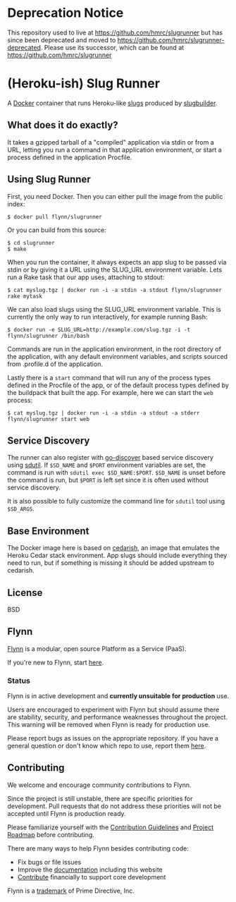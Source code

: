 # Deprecation Notice
This repository used to live at https://github.com/hmrc/slugrunner but has since been deprecated and moved to https://github.com/hmrc/slugrunner-deprecated. Please use its successor, which can be found at https://github.com/hmrc/slugrunner

# (Heroku-ish) Slug Runner
A [Docker](http://docker.io) container that runs Heroku-like [slugs](https://devcenter.heroku.com/articles/slug-compiler) produced by [slugbuilder](https://github.com/flynn/slugbuilder).

## What does it do exactly?

It takes a gzipped tarball of a "compiled" application via stdin or from a URL, letting you run a command in that application environment, or start a process defined in the application Procfile.

## Using Slug Runner

First, you need Docker. Then you can either pull the image from the public index:

	$ docker pull flynn/slugrunner

Or you can build from this source:

	$ cd slugrunner
	$ make

When you run the container, it always expects an app slug to be passed via stdin or by giving it a URL using the SLUG_URL environment variable. Lets run a Rake task that our app uses, attaching to stdout:

	$ cat myslug.tgz | docker run -i -a stdin -a stdout flynn/slugrunner rake mytask

We can also load slugs using the SLUG_URL environment variable. This is currently the only way to run interactively, for example running Bash:

	$ docker run -e SLUG_URL=http://example.com/slug.tgz -i -t flynn/slugrunner /bin/bash

Commands are run in the application environment, in the root directory of the application, with any default environment variables, and scripts sourced from .profile.d of the application.

Lastly there is a `start` command that will run any of the process types defined in the Procfile of the app, or of the default process types defined by the buildpack that built the app. For example, here we can start the `web` process:

	$ cat myslug.tgz | docker run -i -a stdin -a stdout -a stderr flynn/slugrunner start web

## Service Discovery

The runner can also register with [go-discover](https://github.com/flynn/go-discover) based service discovery using [sdutil](https://github.com/flynn/sdutil). If `$SD_NAME` and `$PORT` environment variables are set, the command is run with `sdutil exec $SD_NAME:$PORT`. `$SD_NAME` is unset before the command is run, but `$PORT` is left set since it is often used without service discovery. 

It is also possible to fully customize the command line for `sdutil` tool using `$SD_ARGS`.

## Base Environment

The Docker image here is based on [cedarish](https://github.com/progrium/cedarish), an image that emulates the Heroku Cedar stack environment. App slugs should include everything they need to run, but if something is missing it should be added upstream to cedarish.

## License

BSD

## Flynn 

[Flynn](https://flynn.io) is a modular, open source Platform as a Service (PaaS). 

If you're new to Flynn, start [here](https://github.com/flynn/flynn).

### Status

Flynn is in active development and **currently unsuitable for production** use. 

Users are encouraged to experiment with Flynn but should assume there are stability, security, and performance weaknesses throughout the project. This warning will be removed when Flynn is ready for production use.

Please report bugs as issues on the appropriate repository. If you have a general question or don't know which repo to use, report them [here](https://github.com/flynn/flynn/issues).

## Contributing

We welcome and encourage community contributions to Flynn.

Since the project is still unstable, there are specific priorities for development. Pull requests that do not address these priorities will not be accepted until Flynn is production ready.

Please familiarize yourself with the [Contribution Guidelines](https://flynn.io/docs/contributing) and [Project Roadmap](https://flynn.io/docs/roadmap) before contributing.

There are many ways to help Flynn besides contributing code:

 - Fix bugs or file issues
 - Improve the [documentation](https://github.com/flynn/flynn.io) including this website
 - [Contribute](https://flynn.io/#sponsor) financially to support core development

Flynn is a [trademark](https://flynn.io/docs/trademark-guidelines) of Prime Directive, Inc.
